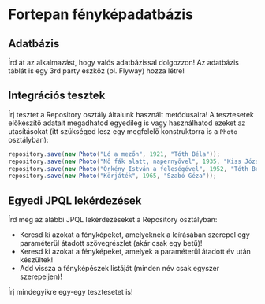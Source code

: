 # Fortepan fényképadatbázis

## Adatbázis

Írd át az alkalmazást, hogy valós adatbázissal dolgozzon! Az adatbázis táblát 
is egy 3rd party eszköz (pl. Flyway) hozza létre!

## Integrációs tesztek

Írj tesztet a Repository osztály általunk használt metódusaira! A tesztesetek 
előkészítő adatait megadhatod egyedileg is vagy használhatod ezeket az 
utasításokat (itt szükséged lesz egy megfelelő konstruktorra is a `Photo` 
osztályban):

```java
repository.save(new Photo("Ló a mezőn", 1921, "Tóth Béla"));
repository.save(new Photo("Nő fák alatt, napernyővel", 1935, "Kiss József"));
repository.save(new Photo("Örkény István a feleségével", 1952, "Tóth Béla"));
repository.save(new Photo("Körjáték", 1965, "Szabó Géza"));
```

## Egyedi JPQL lekérdezések

Írd meg az alábbi JPQL lekérdezéseket a Repository osztályban:

* Keresd ki azokat a fényképeket, amelyeknek a leírásában szerepel egy paraméterül 
  átadott szövegrészlet (akár csak egy betű)!
* Keresd ki azokat a fényképeket, amelyek a paraméterül átadott év után készültek!
* Add vissza a fényképészek listáját (minden név csak egyszer szerepeljen)!

Írj mindegyikre egy-egy tesztesetet is!
